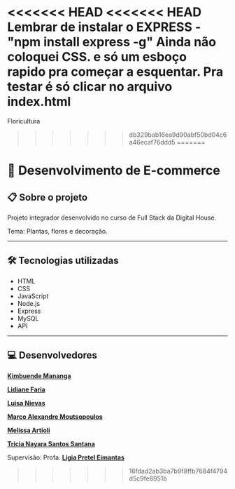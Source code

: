 <<<<<<< HEAD
<<<<<<< HEAD
Lembrar de instalar o EXPRESS - "npm install express -g"
Ainda não coloquei CSS.
e só um esboço rapido pra começar a esquentar.
Pra testar é só clicar no arquivo index.html
=======
Floricultura
>>>>>>> db329bab16ea9d90abf50bd04c6a46ecaf76ddd5
=======
# 🌷 Desenvolvimento de E-commerce 

## 📋 Sobre o projeto 
Projeto integrador desenvolvido no curso de Full Stack da Digital House.
>
Tema: Plantas, flores e decoração.

---

## 🛠 Tecnologias utilizadas
- HTML
- CSS
- JavaScript
- Node.js
- Express
- MySQL
- API

---

## 💻 Desenvolvedores 
[**Kimbuende Mananga**](https://github.com/kimbuende)
>
[**Lidiane Faria**](https://github.com/lidifaria)
>
[**Luisa Nievas**](https://github.com/lunievas)
>
[**Marco Alexandre Moutsopoulos**](https://github.com/MarcoMoutsopoulos)

[**Melissa Artioli**](https://github.com/Umarti5)
>
[**Tricia Nayara Santos Santana**](https://github.com/triciasanttana)
>
Supervisão: Profa. [**Ligia Pretel Eimantas**](https://github.com/ligiapretel)
>>>>>>> 16fdad2ab3ba7b9f8ffb7684f4794d5c9fe8951b
